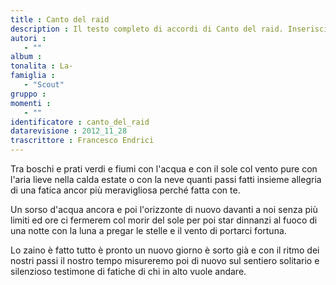 ```yaml
--- 
title : Canto del raid
description : Il testo completo di accordi di Canto del raid. Inseriscila nel tuo canzoniere!
autori : 
   - ""
album : 
tonalita : La-
famiglia : 
   - "Scout"
gruppo : 
momenti : 
   - ""
identificatore : canto_del_raid
datarevisione : 2012_11_28
trascrittore : Francesco Endrici
--- 
```




Tra boschi e prati verdi e fiumi
con l'acqua e con il sole
col vento pure con l'aria lieve
nella calda estate o con la neve 
quanti passi fatti insieme
allegria di una fatica 
ancor più meravigliosa perché
fatta con te. 


Un sorso d'acqua ancora e poi
l'orizzonte di nuovo davanti a noi
senza più limiti ed ore
ci fermerem col morir del sole
per poi star dinnanzi al fuoco
di una notte con la luna
a pregar le stelle e il vento di
portarci fortuna.


Lo zaino è fatto tutto è pronto
un nuovo giorno è sorto già
e con il ritmo dei nostri passi
il nostro tempo misureremo
poi di nuovo sul sentiero
solitario e silenzioso
testimone di fatiche di chi
in alto vuole andare.


